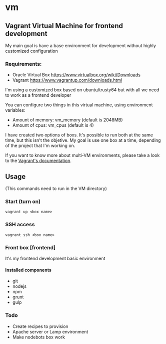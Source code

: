 # vm
## Vagrant Virtual Machine for frontend development
My main goal is have a base environment for development without highly customized configuration

### Requirements:
- Oracle Virtual Box https://www.virtualbox.org/wiki/Downloads
- Vagrant https://www.vagrantup.com/downloads.html

I'm using a customized box based on ubuntu/trusty64 but with all we need to work as a frontend developer

You can configure two things in this virtual machine, using environment variables:
  - Amount of memory: vm_memory (default is 2048MB)
  - Amount of cpus: vm_cpus (default is 4)

I have created two options of boxs. It's possible to run both at the same time, but this isn't the objetive. My goal is use one box at a time, depending of the project that I'm working on.

If you want to know more about multi-VM environments, please take a look to the [Vagrant's documentation](https://docs.vagrantup.com/v2/multi-machine/).

## Usage
(This commands need to run in the VM directory)
### Start (turn on)
`vagrant up <box name>`
### SSH access
`vagrant ssh <box name>`

### Front box [frontend]
It's my frontend development basic environment

#### Installed components
  - git
  - nodejs
  - npm
  - grunt
  - gulp

### Todo
  - Create recipes to provision
  - Apache server or Lamp environment
  - Make nodebots box work
